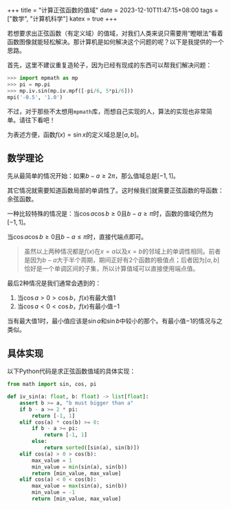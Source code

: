 +++
title = "计算正弦函数的值域"
date = 2023-12-10T11:47:15+08:00
tags = ["数学", "计算机科学"]
katex = true
+++

若想要求出正弦函数（有定义域）的值域，对我们人类来说只需要用“瞪眼法”看着函数图像就能轻松解决。那计算机是如何解决这个问题的呢？以下是我提供的一个思路。

<!--more-->

首先，这里不建议重复造轮子，因为已经有现成的东西可以帮我们解决问题：
```python
>>> import mpmath as mp
>>> pi = mp.pi
>>> mp.iv.sin(mp.iv.mpf([-pi/6, 5*pi/6]))
mpi('-0.5', '1.0')
```

不过，对于那些不太想用`mpmath`库，而想自己实现的人，算法的实现也非常简单。请往下看吧！

为表述方便，函数$f(x)=\sin x$的定义域总是$[a,b]$。

## 数学理论
先从最简单的情况开始：如果$b-a\ge2\pi$，那么值域总是$[-1,1]$。

其它情况就需要知道函数局部的单调性了。这时候我们就需要正弦函数的导函数：余弦函数。

一种比较特殊的情况是：当$\cos a\cos b\ge0$且$b-a\ge\pi$时，函数的值域仍然为$[-1,1]$。

当$\cos a\cos b\ge0$且$b-a\le\pi$时，直接代端点即可。

> 虽然以上两种情况都是$f(x)$在$x=a$以及$x=b$的邻域上的单调性相同。前者是因为$b-a$大于半个周期，期间正好有2个函数的极值点；后者因为$[a,b]$恰好是一个单调区间的子集，所以计算值域可以直接使用端点值。

最后2种情况是我们通常会遇到的：

1. 当$\cos a>0>\cos b$，$f(x)$有最大值$1$
2. 当$\cos a<0<\cos b$，$f(x)$有最小值$-1$

当有最大值$1$时，最小值应该是$\sin a$和$\sin b$中较小的那个。有最小值$-1$的情况与之类似。

## 具体实现
以下Python代码是求正弦函数值域的具体实现：
```python
from math import sin, cos, pi

def iv_sin(a: float, b: float) -> list[float]:
    assert b >= a, "b must bigger than a"
    if b - a >= 2 * pi:
        return [-1, 1]
    elif cos(a) * cos(b) >= 0:
        if b - a >= pi:
            return [-1, 1]
        else:
            return sorted([sin(a), sin(b)])
    elif cos(a) > 0 > cos(b):
        max_value = 1
        min_value = min(sin(a), sin(b))
        return [min_value, max_value]
    elif cos(a) < 0 < cos(b):
        max_value = max(sin(a), sin(b))
        min_value = -1
        return [min_value, max_value]
```
